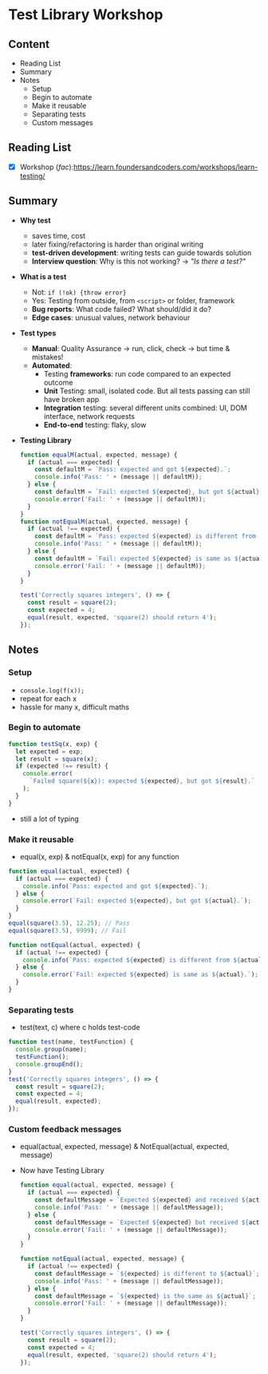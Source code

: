 # Test Library Workshop

## Content

- Reading List
- Summary
- Notes
  - Setup
  - Begin to automate
  - Make it reusable
  - Separating tests
  - Custom messages

## Reading List

- [x] Workshop (_fac_):<https://learn.foundersandcoders.com/workshops/learn-testing/>

## Summary

- **Why test**

  - saves time, cost
  - later fixing/refactoring is harder than original writing
  - **test-driven development**: writing tests can guide towards solution
  - **Interview question**: Why is this not working? &rarr; _"Is there a test?"_

- **What is a test**

  - Not: `if (!ok) {throw error}`
  - Yes: Testing from outside, from `<script>` or folder, framework
  - **Bug reports**: What code failed? What should/did it do?
  - **Edge cases**: unusual values, network behaviour

- **Test types**

  - **Manual**: Quality Assurance &rarr; run, click, check &rarr; but time & mistakes!
  - **Automated**:
    - Testing **frameworks**: run code compared to an expected outcome
    - **Unit** Testing: small, isolated code. But all tests passing can still have broken app
    - **Integration** testing: several different units combined: UI, DOM interface, network requests
    - **End-to-end** testing: flaky, slow

- **Testing Library**

  ```js
  function equalM(actual, expected, message) {
    if (actual === expected) {
      const defaultM = `Pass: expected and got ${expected}.`;
      console.info('Pass: ' + (message || defaultM));
    } else {
      const defaultM = `Fail: expected ${expected}, but got ${actual}.`;
      console.error('Fail: ' + (message || defaultM));
    }
  }
  function notEqualM(actual, expected, message) {
    if (actual !== expected) {
      const defaultM = `Pass: expected ${expected} is different from ${actual}.`;
      console.info('Pass: ' + (message || defaultM));
    } else {
      const defaultM = `Fail: expected ${expected} is same as ${actual}.`;
      console.error('Fail: ' + (message || defaultM));
    }
  }

  test('Correctly squares integers', () => {
    const result = square(2);
    const expected = 4;
    equal(result, expected, 'square(2) should return 4');
  });
  ```

## Notes

### Setup

- `console.log(f(x));`
- repeat for each x
- hassle for many x, difficult maths

### Begin to automate

```js
function testSq(x, exp) {
  let expected = exp;
  let result = square(x);
  if (expected !== result) {
    console.error(
      `Failed square(${x}): expected ${expected}, but got ${result}.`
    );
  }
}
```

- still a lot of typing

### Make it reusable

- equal(x, exp) & notEqual(x, exp) for any function

```js
function equal(actual, expected) {
  if (actual === expected) {
    console.info(`Pass: expected and got ${expected}.`);
  } else {
    console.error(`Fail: expected ${expected}, but got ${actual}.`);
  }
}
equal(square(3.5), 12.25); // Pass
equal(square(3.5), 9999); // Fail

function notEqual(actual, expected) {
  if (actual !== expected) {
    console.info(`Pass: expected ${expected} is different from ${actual}.`);
  } else {
    console.error(`Fail: expected ${expected} is same as ${actual}.`);
  }
}
```

### Separating tests

- test(text, c) where c holds test-code

```js
function test(name, testFunction) {
  console.group(name);
  testFunction();
  console.groupEnd();
}
test('Correctly squares integers', () => {
  const result = square(2);
  const expected = 4;
  equal(result, expected);
});
```

### Custom feedback messages

- equal(actual, expected, message) & NotEqual(actual, expected, message)
- Now have Testing Library

  ```js
  function equal(actual, expected, message) {
    if (actual === expected) {
      const defaultMessage = `Expected ${expected} and received ${actual}`;
      console.info('Pass: ' + (message || defaultMessage));
    } else {
      const defaultMessage = `Expected ${expected} but received ${actual} instead`;
      console.error('Fail: ' + (message || defaultMessage));
    }
  }

  function notEqual(actual, expected, message) {
    if (actual !== expected) {
      const defaultMessage = `${expected} is different to ${actual}`;
      console.info('Pass: ' + (message || defaultMessage));
    } else {
      const defaultMessage = `${expected} is the same as ${actual}`;
      console.error('Fail: ' + (message || defaultMessage));
    }
  }

  test('Correctly squares integers', () => {
    const result = square(2);
    const expected = 4;
    equal(result, expected, 'square(2) should return 4');
  });
  ```
